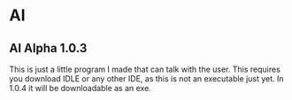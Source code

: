 # AI
## AI Alpha 1.0.3
This is just a little program I made that can talk with the user. This requires you download IDLE or any other IDE, as this is not an executable just yet. In 1.0.4 it will be downloadable as an exe.

